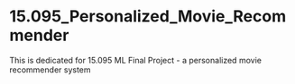 # 15.095_Personalized_Movie_Recommender
This is dedicated for 15.095 ML Final Project - a personalized movie recommender system
